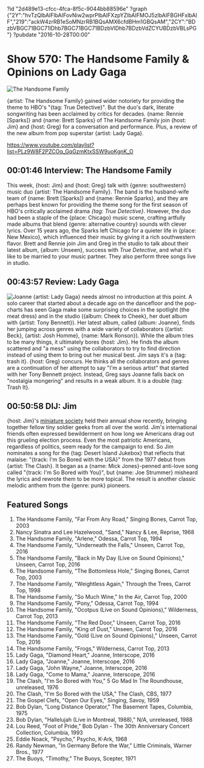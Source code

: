 ?id "2d489e13-cfcc-4fca-8f5c-9044bb88596e"
?graph {"2Y":"hvTzQlbAIFlbAIFovNiw2wprPlbAIFXzpYZlbAIFMOJ5zlbAIFBGHFxlbAIF","219":"ackW4zrRB1eSoMNzrRB1BQsAMX6cfdBHm1GBQsAM","2CY":"BDzbVBGC71BGC71lDhb7BGC71BGC71BDzbVlDhb7BDzbVdZCYUBDzbVBLsPG"}
?pubdate "2016-10-28T00:00"

# Show 570: The Handsome Family & Opinions on Lady Gaga

![The Handsome Family](https://static.soundopinions.org/images/2016/handsomefamily_web.jpg)

{artist: The Handsome Family} gained wider notoriety for providing the theme to HBO's "{tag: True Detective}". But the duo's dark, literate songwriting has been acclaimed by critics for decades. {name: Rennie [Sparks]} and {name: Brett Sparks} of The Handsome Family join {host: Jim} and {host: Greg} for a conversation and performance. Plus, a review of the new album from pop superstar {artist: Lady Gaga}.

https://www.youtube.com/playlist?list=PLz9W8F2PZCOq_GqGzmKtxSSW9uoKgnK_O

## 00:01:46 Interview: The Handsome Family
This week, {host: Jim} and {host: Greg} talk with {genre: southwestern} music duo {artist: The Handsome Family}. The band is the husband-wife team of {name: Brett [Sparks]} and {name: Rennie Sparks}, and they are perhaps best known for providing the theme song for the first season of HBO's critically acclaimed drama *{tag: True Detective}*. However, the duo had been a staple of the {place: Chicago} music scene, crafting artfully made albums that blend {genre: alternative country} sounds with clever lyrics. Over 15 years ago, the Sparks left Chicago for a quieter life in {place: New Mexico}, which influenced their music by giving it a rich southwestern flavor. Brett and Rennie join Jim and Greg in the studio to talk about their latest album, {album: Unseen}, success with *True Detective*, and what it's like to be married to your music partner. They also perform three songs live in studio.


## 00:43:57 Review: Lady Gaga
![Joanne](https://static.soundopinions.org/assets/570/2190.jpg) 
{artist: Lady Gaga} needs almost no introduction at this point. A solo career that started about a decade ago on the dancefloor and the pop-charts has seen Gaga make some surprising choices in the spotlight (the meat dress) and in the studio ({album: Cheek to Cheek}, her duet album with {artist: Tony Bennett}). Her latest album, called {album: Joanne}, finds her jumping across genres with a wide variety of collaborators ({artist: Beck}, {artist: Josh Homme}, {name: Mark Ronson}). While the album tries to be many things, it ultimately bores {host: Jim}. He finds the album scattered and "a mess" using the collaborators to try to find direction instead of using them to bring out her musical best. Jim says it's a {tag: trash it}. {host: Greg} concurs. He thinks all the collaborators and genres are a continuation of her attempt to say "I'm a serious artist" that started with her Tony Bennett project. Instead, Greg says Joanne falls back on "nostalgia mongering" and results in a weak album. It is a double {tag: Trash It}. 


## 00:50:58 DIJ: Jim
{host: Jim}'s [miniature society](http://www.military-miniature-society-of-illinois.com/) held their annual show recently, bringing together fellow tiny soldier geeks from all over the world. Jim's international friends often expressed bewilderment on how long we Americans drag out this grueling election process. Even the most patriotic Americans, regardless of politics, seem ready for the campaign to end. So Jim nominates a song for the {tag: Desert Island Jukebox} that reflects that malaise: "{track: I'm So Bored with the USA}" from the 1977 debut from {artist: The Clash}. It began as a {name: Mick Jones}-penned anti-love song called "{track: I'm So Bored with You}", but {name: Joe Strummer} misheard the lyrics and rewrote them to be more topical. The result is another classic melodic anthem from the {genre: punk} pioneers.

## Featured Songs

1. The Handsome Family, "Far From Any Road," Singing Bones, Carrot Top, 2003
1. Nancy Sinatra and Lee Hazelwood, "Sand," Nancy & Lee, Reprise, 1968
1. The Handsome Family, "Arlene," Odessa, Carrot Top, 1994
1. The Handsome Family, "Underneath the Falls," Unseen, Carrot Top, 2016
1. The Handsome Family, "Back in My Day (Live on Sound Opinions)," Unseen, Carrot Top, 2016
1. The Handsome Family, "The Bottomless Hole," Singing Bones, Carrot Top, 2003
1. The Handsome Family, "Weightless Again," Through the Trees, Carrot Top, 1998
1. The Handsome Family, "So Much Wine," In the Air, Carrot Top, 2000
1. The Handsome Family, "Pony," Odessa, Carrot Top, 1994
1. The Handsome Family, "Ocotpus (Live on Sound Opinions)," Wilderness, Carrot Top, 2013
1. The Handsome Family, "The Red Door," Unseen, Carrot Top, 2016
1. The Handsome Family, "King of Dust," Unseen, Carrot Top, 2016
1. The Handsome Family, "Gold (Live on Sound Opinions)," Unseen, Carrot Top, 2016
1. The Handsome Family, "Frogs," Wilderness, Carrot Top, 2013
1. Lady Gaga, "Diamond Heart," Joanne, Interscope, 2016
1. Lady Gaga, "Joanne," Joanne, Interscope, 2016
1. Lady Gaga, "John Wayne," Joanne, Interscope, 2016
1. Lady Gaga, "Come to Mama," Joanne, Interscope, 2016
1. The Clash, "I'm So Bored with You," 5 Go Mad In The Roundhouse, unreleased, 1976
1. The Clash, "I'm So Bored with the USA," The Clash, CBS, 1977
1. The Gospel Clefs, "Open Our Eyes," Singing, Savoy, 1959
1. Bob Dylan, "Long Distance Operator," The Basement Tapes, Columbia, 1975
1. Bob Dylan, "Hallelujah (Live in Montreal, 1988)," N/A, unreleased, 1988
1. Lou Reed, "Foot of Pride," Bob Dylan - The 30th Anniversary Concert Collection, Columbia, 1993
1. Eddie Noack, "Psycho," Psycho, K-Ark, 1968
1. Randy Newman, "In Germany Before the War," Little Criminals, Warner Bros., 1977
1. The Buoys, "Timothy," The Buoys, Scepter, 1971


